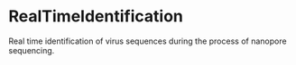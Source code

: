 # RealTimeIdentification
Real time identification of virus sequences during the process of nanopore sequencing.
